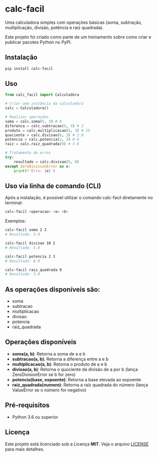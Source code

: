 # calc-facil

Uma calculadora simples com operações básicas (soma, subtração, multiplicação, divisão, potência e raiz quadrada).

Este projeto foi criado como parte de um treinamento sobre como criar e publicar pacotes Python no PyPI.

## Instalação

```bash
pip install calc-facil
```

## Uso

```python
from calc_facil import Calculadora

# Criar uma instância da calculadora
calc = Calculadora()

# Realizar operações
soma = calc.soma(5, 3) # 8
diferenca = calc.subtracao(5, 3) # 2
produto = calc.multiplicacao(5, 3) # 15
quociente = calc.divisao(6, 3) # 2.0
potencia = calc.potencia(2, 3) # 8
raiz = calc.raiz_quadrada(9) # 3.0

# Tratamento de erros
try:
    resultado = calc.divisao(5, 0)
except ZeroDivisionError as e:
    print(f'Erro: {e}')
```

## Uso via linha de comando (CLI)

Após a instalação, é possível utilizar o comando calc-facil diretamente no terminal:

```bash
calc-facil <operacao> <a> <b>
```

Exemplos:

```bash
calc-facil soma 2 3
# Resultado: 5.0

calc-facil divisao 10 2
# Resultado: 5.0

calc-facil potencia 2 3
# Resultado: 8.0

calc-facil raiz_quadrada 9
# Resultado: 3.0
```

## As operações disponíveis são:

- soma
- subtracao
- multiplicacao
- divisao
- potencia
- raiz_quadrada

## Operações disponíveis

- **soma(a, b)**: Retorna a soma de a e b
- **subtracao(a, b)**: Retorna a diferença entre a e b
- **multiplicacao(a, b)**: Retorna o produto de a e b
- **divisao(a, b)**: Retorna o quociente da divisão de a por b (lança ZeroDivisionError se b for zero)
- **potencia(base, expoente)**: Retorna a base elevada ao expoente
- **raiz_quadrada(numero)**: Retorna a raiz quadrada do número (lança ValueError se o número for negativo)

## Pré-requisitos

- Python 3.6 ou superior

## Licença

Este projeto está licenciado sob a Licença **MIT**. Veja o arquivo [LICENSE](./LICENSE) para mais detalhes.
